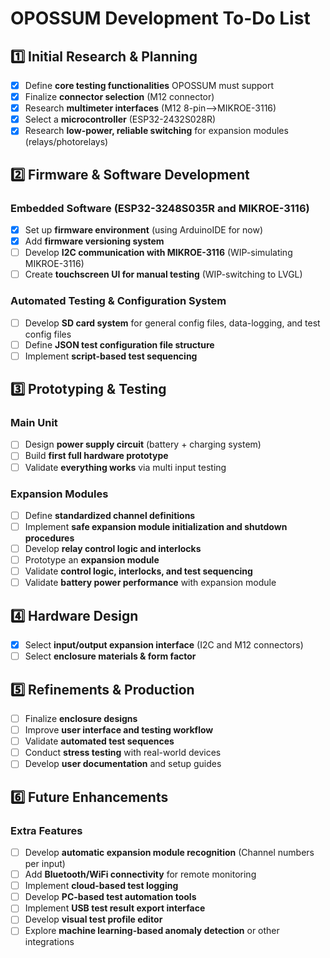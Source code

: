 
# OPOSSUM Development To-Do List

## 1️⃣ Initial Research & Planning

- [x] Define **core testing functionalities** OPOSSUM must support
- [x] Finalize **connector selection** (M12 connector)
- [x] Research **multimeter interfaces** (M12 8-pin-->MIKROE-3116)
- [x] Select a **microcontroller** (ESP32-2432S028R)
- [x] Research **low-power, reliable switching** for expansion modules (relays/photorelays)

<!------------------------------------------------------------>
## 2️⃣ Firmware & Software Development

### Embedded Software (ESP32-3248S035R and MIKROE-3116)
- [x] Set up **firmware environment** (using ArduinoIDE for now)
- [x] Add **firmware versioning system**
- [ ] Develop **I2C communication with MIKROE-3116** (WIP-simulating MIKROE-3116)
- [ ] Create **touchscreen UI for manual testing** (WIP-switching to LVGL)

### Automated Testing & Configuration System
- [ ] Develop **SD card system** for general config files, data-logging, and test config files
- [ ] Define **JSON test configuration file structure**
- [ ] Implement **script-based test sequencing**

<!------------------------------------------------------------>
## 3️⃣ Prototyping & Testing

### Main Unit
- [ ] Design **power supply circuit** (battery + charging system)
- [ ] Build **first full hardware prototype**
- [ ] Validate **everything works** via multi input testing

### Expansion Modules
- [ ] Define **standardized channel definitions**
- [ ] Implement **safe expansion module initialization and shutdown procedures**
- [ ] Develop **relay control logic and interlocks**
- [ ] Prototype an **expansion module**
- [ ] Validate **control logic, interlocks, and test sequencing**
- [ ] Validate **battery power performance** with expansion module

<!------------------------------------------------------------>
## 4️⃣ Hardware Design

- [x] Select **input/output expansion interface** (I2C and M12 connectors)
- [ ] Select **enclosure materials & form factor**

<!------------------------------------------------------------>
## 5️⃣ Refinements & Production

- [ ] Finalize **enclosure designs**
- [ ] Improve **user interface and testing workflow**
- [ ] Validate **automated test sequences**
- [ ] Conduct **stress testing** with real-world devices
- [ ] Develop **user documentation** and setup guides

<!------------------------------------------------------------>
## 6️⃣ Future Enhancements

### Extra Features
- [ ] Develop **automatic expansion module recognition** (Channel numbers per input)
- [ ] Add **Bluetooth/WiFi connectivity** for remote monitoring
- [ ] Implement **cloud-based test logging**
- [ ] Develop **PC-based test automation tools**
- [ ] Implement **USB test result export interface**
- [ ] Develop **visual test profile editor**
- [ ] Explore **machine learning-based anomaly detection** or other integrations
